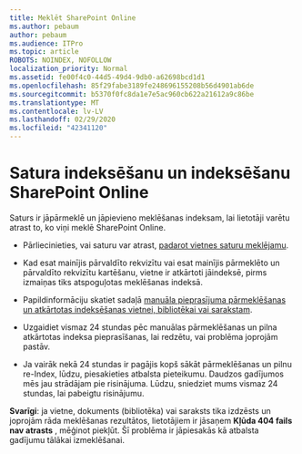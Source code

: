 ```yaml
---
title: Meklēt SharePoint Online
ms.author: pebaum
author: pebaum
ms.audience: ITPro
ms.topic: article
ROBOTS: NOINDEX, NOFOLLOW
localization_priority: Normal
ms.assetid: fe00f4c0-44d5-49d4-9db0-a62698bcd1d1
ms.openlocfilehash: 85f29fabe3189fe248696155208b56d4901ab6de
ms.sourcegitcommit: b5370f0fc8da1e7e5ac960cb622a21612a9c86be
ms.translationtype: MT
ms.contentlocale: lv-LV
ms.lasthandoff: 02/29/2020
ms.locfileid: "42341120"
---
```

# <a name="content-crawling-and-indexing-in-sharepoint-online"></a>Satura indeksēšanu un indeksēšanu SharePoint Online

Saturs ir jāpārmeklē un jāpievieno meklēšanas indeksam, lai lietotāji varētu atrast to, ko viņi meklē SharePoint Online.

- Pārliecinieties, vai saturu var atrast, [padarot vietnes saturu meklējamu](https://docs.microsoft.com/sharepoint/make-site-content-searchable).

- Kad esat mainījis pārvaldīto rekvizītu vai esat mainījis pārmeklēto un pārvaldīto rekvizītu kartēšanu, vietne ir atkārtoti jāindeksē, pirms izmaiņas tiks atspoguļotas meklēšanas indeksā.

- Papildinformāciju skatiet sadaļā [manuāla pieprasījuma pārmeklēšanas un atkārtotas indeksēšanas vietnei, bibliotēkai vai sarakstam](https://docs.microsoft.com/sharepoint/crawl-site-content).

- Uzgaidiet vismaz 24 stundas pēc manuālas pārmeklēšanas un pilna atkārtotas indeksa pieprasīšanas, lai redzētu, vai problēma joprojām pastāv.

- Ja vairāk nekā 24 stundas ir pagājis kopš sākāt pārmeklēšanas un pilnu re-Index, lūdzu, piesakieties atbalsta pieteikumu. Daudzos gadījumos mēs jau strādājam pie risinājuma. Lūdzu, sniedziet mums vismaz 24 stundas, lai pabeigtu risinājumu.

**Svarīgi**: ja vietne, dokuments (bibliotēka) vai saraksts tika izdzēsts un joprojām rāda meklēšanas rezultātos, lietotājiem ir jāsaņem **Kļūda 404 fails nav atrasts** , mēģinot piekļūt. Šī problēma ir jāpiesakās kā atbalsta gadījumu tālākai izmeklēšanai.



